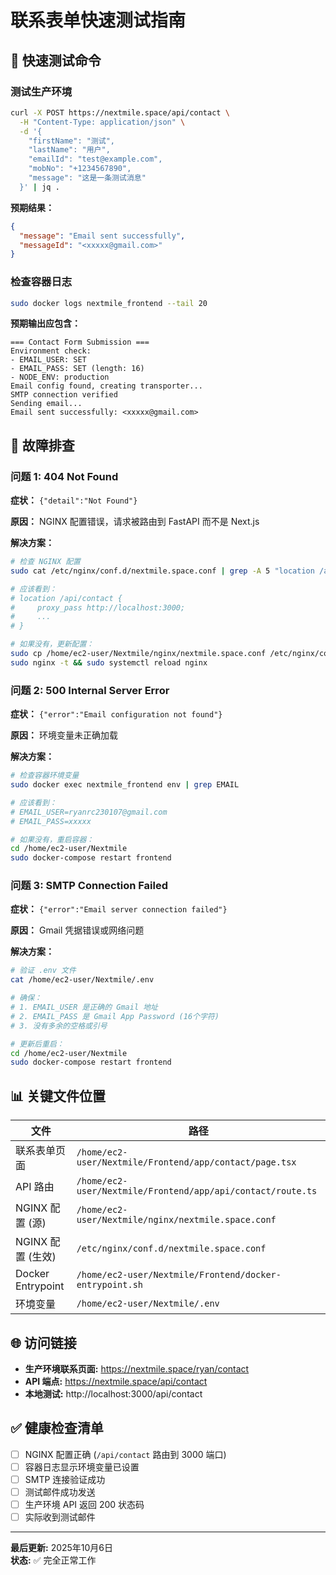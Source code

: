 # 联系表单快速测试指南

## 🚀 快速测试命令

### 测试生产环境
```bash
curl -X POST https://nextmile.space/api/contact \
  -H "Content-Type: application/json" \
  -d '{
    "firstName": "测试",
    "lastName": "用户",
    "emailId": "test@example.com",
    "mobNo": "+1234567890",
    "message": "这是一条测试消息"
  }' | jq .
```

**预期结果：**
```json
{
  "message": "Email sent successfully",
  "messageId": "<xxxxx@gmail.com>"
}
```

### 检查容器日志
```bash
sudo docker logs nextmile_frontend --tail 20
```

**预期输出应包含：**
```
=== Contact Form Submission ===
Environment check:
- EMAIL_USER: SET
- EMAIL_PASS: SET (length: 16)
- NODE_ENV: production
Email config found, creating transporter...
SMTP connection verified
Sending email...
Email sent successfully: <xxxxx@gmail.com>
```

## 🔧 故障排查

### 问题 1: 404 Not Found
**症状：** `{"detail":"Not Found"}`

**原因：** NGINX 配置错误，请求被路由到 FastAPI 而不是 Next.js

**解决方案：**
```bash
# 检查 NGINX 配置
sudo cat /etc/nginx/conf.d/nextmile.space.conf | grep -A 5 "location /api/contact"

# 应该看到：
# location /api/contact {
#     proxy_pass http://localhost:3000;
#     ...
# }

# 如果没有，更新配置：
sudo cp /home/ec2-user/Nextmile/nginx/nextmile.space.conf /etc/nginx/conf.d/
sudo nginx -t && sudo systemctl reload nginx
```

### 问题 2: 500 Internal Server Error
**症状：** `{"error":"Email configuration not found"}`

**原因：** 环境变量未正确加载

**解决方案：**
```bash
# 检查容器环境变量
sudo docker exec nextmile_frontend env | grep EMAIL

# 应该看到：
# EMAIL_USER=ryanrc230107@gmail.com
# EMAIL_PASS=xxxxx

# 如果没有，重启容器：
cd /home/ec2-user/Nextmile
sudo docker-compose restart frontend
```

### 问题 3: SMTP Connection Failed
**症状：** `{"error":"Email server connection failed"}`

**原因：** Gmail 凭据错误或网络问题

**解决方案：**
```bash
# 验证 .env 文件
cat /home/ec2-user/Nextmile/.env

# 确保：
# 1. EMAIL_USER 是正确的 Gmail 地址
# 2. EMAIL_PASS 是 Gmail App Password (16个字符)
# 3. 没有多余的空格或引号

# 更新后重启：
cd /home/ec2-user/Nextmile
sudo docker-compose restart frontend
```

## 📊 关键文件位置

| 文件 | 路径 |
|------|------|
| 联系表单页面 | `/home/ec2-user/Nextmile/Frontend/app/contact/page.tsx` |
| API 路由 | `/home/ec2-user/Nextmile/Frontend/app/api/contact/route.ts` |
| NGINX 配置 (源) | `/home/ec2-user/Nextmile/nginx/nextmile.space.conf` |
| NGINX 配置 (生效) | `/etc/nginx/conf.d/nextmile.space.conf` |
| Docker Entrypoint | `/home/ec2-user/Nextmile/Frontend/docker-entrypoint.sh` |
| 环境变量 | `/home/ec2-user/Nextmile/.env` |

## 🌐 访问链接

- **生产环境联系页面:** https://nextmile.space/ryan/contact
- **API 端点:** https://nextmile.space/api/contact
- **本地测试:** http://localhost:3000/api/contact

## ✅ 健康检查清单

- [ ] NGINX 配置正确 (`/api/contact` 路由到 3000 端口)
- [ ] 容器日志显示环境变量已设置
- [ ] SMTP 连接验证成功
- [ ] 测试邮件成功发送
- [ ] 生产环境 API 返回 200 状态码
- [ ] 实际收到测试邮件

---
**最后更新:** 2025年10月6日  
**状态:** ✅ 完全正常工作
